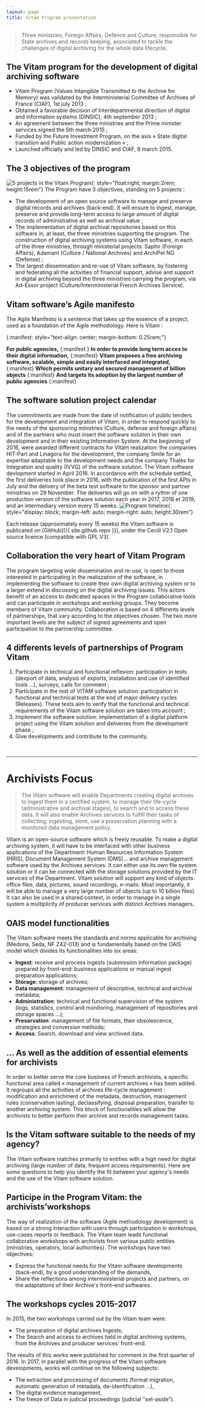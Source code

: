 ```yaml
---
layout: page
title: Vitam Program presentation
---
```


>Three ministries, Foreign Affairs, Defence and Culture, responsible for State archives and records keeping, associated to tackle the challenges of digital archiving for the whole data lifecycle.

## The Vitam program for the development of digital archiving software

* Vitam Program (Values Intangible Transmitted to the Archive for Memory) was validated by the Interministerial Committee of Archives of France (CIAF), 1st july 2013 ;
* Obtained a favorable decision of Interdepartmental direction of digital and information systems (DINSIC), 4th september 2013 ;
* An agreement between the three ministries and the Prime minister services signed the 5th march 2015 ;
* Funded by the Future Investment Program, on the axis « State digital transition and Public action modernization » ;
* Launched officially and led by DINSIC and CIAF, 9 march 2015.

## The 3 objectives of the program

![5 projects in the Vitam Program](/public/images/Programme5Projets-english.jpg){: style="float:right; margin:2rem; height:15rem"}
The Program have 3 objectives, standing on 5 projects :

* The development of an open source software to manage and preserve digital records and archives (back-end). It will ensure to ingest, manage, preserve and provide long-term access to large amount of digital records of administrative as well as archival value ;
* The implementation of digital archival repositories based on this software in, at least, the three ministries supporting the program. The construction of digital archiving systems using Vitam software, in each of the three ministries, through ministerial projects: Saphir (Foreign Affairs), Adamant (Culture / National Archives) and ArchiPel NG (Defense) ;
* The largest dissemination and re-use of Vitam software, by fostering and federating all the activities of financial support, advise and support in digital archiving beyond the three ministries carrying the program, via Ad-Essor project (Culture/Interministerial French Archives Service).

## Vitam software’s Agile manifesto

The Agile Manifesto is a sentence that takes up the essence of a project, used as a foundation of the Agile methodology. Here is Vitam :

{:manifest: style="text-align: center; margin-bottom: 0.25rem;"}

**For public agencies,**
{:manifest }
**In order to provide long term acces to their digital information,**
{:manifest}
**Vitam proposes a free archiving software, scalable, simple and easily interfaced and integrated,**
{:manifest}
**Which permits unitary and secured management of billion objects**
{:manifest}
**And targets its adoption by the largest number of public agencies**
{:manifest}

## The software solution project calendar

The commitments are made from the date of notification of public tenders for the development and integration of Vitam, in order to respond quickly to the needs of the sponsoring ministries (Culture, defense and foreign affairs) and of the partners who must insert the software solution in their own development and in their existing Information System. 
At the beginning of 2016, were awarded different contracts for Vitam realization: the companies HIT-Part and Linagora for the development, the company Smile for an expertise adaptable to the development needs and the company Thalès for Integration and quality (IVVQ) of the software solution. 
The Vitam software devlopment started in April 2016.
In accordance with the schedule settled, the first deliveries took place in 2016, with the publication of the first APIs in July and the delivery of the beta test software to the sponsor and partner ministries on 29 November.
The deliveries will go on with a rythm of one production version of the software solution each year in 2017, 2018 et 2019, and an intermediary version every 15 weeks.
![Program timeline](/public/images/FriseTemps-english.jpg){: style="display: block; margin-left: auto; margin-right: auto; height:30rem"}

Each release (approximately every 15 weeks) the Vitam software is publicated on [GitHub]({{ site.github.repo }}), under the Cecill V2.1 Open source licence (compatible with GPL V3).

## Collaboration the very heart of Vitam Program

The program targeting wide dissemination and re-use, is open to those interested in participating in the realiszation of the software, in implementing the software to create their own digital archiving system or to a larger extend in discussing on the digital archiving issues.
This actors benefit of an access to dedicated spaces in the Program collaborative tools and can participate in workshops and working groups. They become members of Vitam community.
Collaboration is based on 4 differents levels of partnerships, that vary according to the objectives chosen. The two more important levels are the subject of signed agreements and open participation to the partnership committee. 

## 4 differents levels of partnerships of Program Vitam

1. Participate in technical and functional reflexion: participation in tests (dexport of data, analysis of exports, installation and use of identified tools ...), surveys, calls for comment ;
2. Participate in the test of VITAM software solution: participation in functional and technical tests at the end of major delivery cycles (Releases). These tests aim to verify that the functional and technical requirements of the Vitam software solution are taken into account ;
3. Implement the software solution: implementation of a digital platform project using the Vitam solution and deliveries from the development phase ;
4. Give developments and contribute to the community.

<br>
<hr/>

# Archivists Focus

>The Vitam software will enable Departments creating digital archives to ingest them in a certified system, to manage their life-cycle (administrative and archival stages), to search and to access these data. It will also enable Archives services to fulfill their tasks of collecting, ingesting, store, use a preservation planning with a monitored data management policy.

Vitam is an open-source software which is freely reusable. To make a digital archiving system, it will have to be interfaced with other business applications of the Department: Human Resources Information System (HRIS), Document Management System (DMS)... and archive management software used by the Archives services. It can either use its own file system solution or it can be connected with the storage solutions provided by the IT services of the Department. Vitam solution will support any kind of objects: office files, data, pictures, sound recordings, e-mails. Most importantly, it will be able to manage a very large number of objects (up to 10 billion files). 
It can also be used in a shared context, in order to manage in a single system a multiplicity of producer services with distinct Archives managers.

## OAIS model functionalities

The Vitam software meets the standards and norms applicable for archiving (Medona, Seda, NF Z42-013) and is fundamentally based on the OAIS model which divides its functionalities into six areas:

* **Ingest**: receive and process ingests (submission information package) prepared by front-end: business applications or manual ingest preparation applications;
* **Storage**: storage of archives;
* **Data management**: management of descriptive, technical and archival metadata;
* **Administration**: technical and functional supervision of the system (logs, statistics, control and monitoring, management of repositories and storage spaces ...);
* **Preservation**: management of file formats, their obsolescence, strategies and conversion methods;
* **Access**: Search, download and view archived data.

## ... As well as the addition of essential elements for archivists

In order to better serve the core business of French archivists, a specific functional area called « management of current archives » has been added. It regroups all the activities of archives life-cycle management : modification and enrichment of the metadata, destruction, management rules (conservation lasting), declassifying, disposal preparation, transfer to another archiving system. This block of functionalities will allow the archivists to better perform their archive and records management tasks.

## Is the Vitam software suitable to the needs of my agency?

The Vitam software matches primarily to entities with a high need for digital archiving (large number of data, frequent access requirements). Here are some questions to help you identify the fit between your agency's needs and the use of the Vitam software solution.

## Participe in the Program Vitam: the archivists’workshops

The way of realization of the software (Agile methodology development) is based on a strong interaction with users through participation in workshops, use-cases reports or feedback.
The Vitam team leads functional collaborative workshops with archivists from various public entities (ministries, operators, local authorities).
The workshops have two objectives:

* Express the functional needs for the Vitam software developments (back-end), by a good understanding of the demands,
* Share the reflections among interministerial projects and partners, on the adaptations of their Archive's front-end softwares. 

## The workshops cycles 2015-2017

In 2015, the two workshops carried out by the Vitam team were:

* The preparation of digital archives Ingests;
* The Search and access to archives held in digital archiving systems, from the Archives and producer services’ front-end.

The results of this works were published for comment in the first quarter of 2016. In 2017, in parallel with the progress of the Vitam software developments, works will continue on the following subjects:

* The extraction and processing of documents (format migration, automatic generation of metadata, de-identification ...),
* The digital evidence management,
* The freeze of Data in judicial proceedings (judicial "set-aside").
